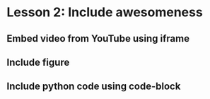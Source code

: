# Lesson 2: Include awesomeness

## Embed video from YouTube using iframe

## Include figure

## Include python code using code-block

